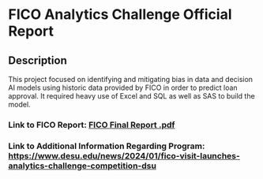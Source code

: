 # FICO Analytics Challenge Official Report
## Description
This project focused on identifying and mitigating bias in data and decision AI models using historic data provided by FICO in order to predict loan approval. 
It required heavy use of Excel and SQL as well as SAS to build the model. 
### Link to FICO Report: [FICO Final Report .pdf](https://github.com/user-attachments/files/17927134/FICO.Final.Report.pdf)
### Link to Additional Information Regarding Program: https://www.desu.edu/news/2024/01/fico-visit-launches-analytics-challenge-competition-dsu
